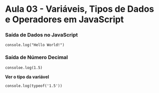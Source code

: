 # Aula 03 - Variáveis, Tipos de Dados e Operadores em JavaScript

### Saída de Dados no JavaScript 
`console.log("Hello World!")`  

### Saída de Número Decimal 

`consoloe.log(1.5)`

**Ver o tipo da variável**

`console.log(typeof('1.5'))`

